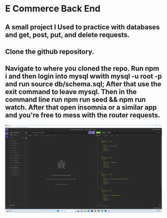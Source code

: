 # E Commerce Back End

## A small project I Used to practice with databases and get, post, put, and delete requests. 


## Clone the github repository.


## Navigate to where you cloned the repo. Run npm i and then login into mysql wwith mysql -u root -p and run source db/schema.sql;  After that use the exit command to leave mysql. Then in the command line run npm run seed && npm run watch. After that open insomnia or a similar app and you're free to mess with the router requests.


![Screenshot of Application](assets/e-commerce.png)
    